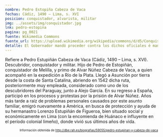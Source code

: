 ```yaml
---
nombre: Pedro Estopiña Cabeza de Vaca
fechas: Cádiz, 1490 – Lima, s. XVI
posicion: conquistador, alvarista, militar
img: ../assets/img/conquistador.jpg
lnk: pedro-estopina
pagina: pg_0021
fuente: Wikimedia Commons
fuente_url: https://upload.wikimedia.org/wikipedia/commons/d/d5/Conquistador_espa%C3%B1ol.JPG
detalle: El Gobernador mandó proceder contra los dichos oficiales é mandó á Pedro Estopiña Cabeza de Vaca á quien cometió la causa, no procediese contra Domingo de Irala
---
```


<p>Refiere a Pedro Estupiñán Cabeza de Vaca (Cádiz, 1490 – Lima, s. XVI). Descubridor, conquistador y militar. Hijo de Pedro de Estopiñán, conquistador de Melilla, y primo de Alvar Núñez Cabeza de Vaca, a quien acompañó en la expedición a Río de la Plata. Llegó a Asunción por tierra desde la costa de Santa Catalina, abriendo en 1542 dicha ruta, posteriormente muy empleada, considerado como uno de los descubridores del Paraguay, junto a Alejo García. En su regreso a España, participó en los procesos y protestas por la prisión de Alvar Núñez. Años más tarde a raíz de problemas personales causados por este asunto familiar, emigró nuevamente a América, en busca de protección y ayuda de su hermanastro Lorenzo Estupiñán de Figueroa, bien situado social y económicamente en Lima (con la encomienda de Huánaco e influyente en el período colonial limeño), donde vivió sus últimos años de vida.</p>
<p style="font-size: 10px; text-align:right;">Información obtenida de <a href="http://dbe.rah.es/biografias/59055/pedro-estupinan-y-cabeza-de-vaca" target="_blank">http://dbe.rah.es/biografias/59055/pedro-estupinan-y-cabeza-de-vaca</a></p>